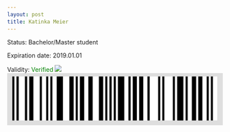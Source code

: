 ```yaml
---
layout: post
title: Katinka Meier
---
```


Status: Bachelor/Master student

Expiration date: 2019.01.01

Validity: <font color="green"> Verified</font> 
![](/members/img/Katinka_Meier.png)
![](/members/img/bar.png)
